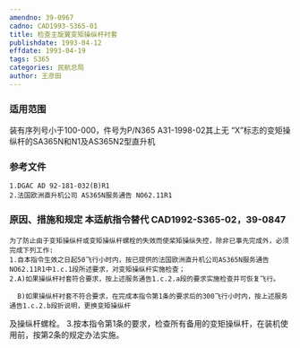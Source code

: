 ```yaml
---
amendno: 39-0967
cadno: CAD1993-S365-01
title: 检查主旋翼变矩操纵杆衬套
publishdate: 1993-04-12
effdate: 1993-04-19
tags: S365
categories: 民航总局
author: 王彦田
---
```


### 适用范围 
装有序列号小于100-000，件号为P/N365 A31-1998-02其上无 “X”标志的变矩操纵杆的SA365N和N1及AS365N2型直升机

<!--more-->
### 参考文件
    1.DGAC AD 92-181-032(B)R1 
    2.法国欧洲直升机公司 AS365N服务通告 NO62.11R1 

### 原因、措施和规定 本适航指令替代 CAD1992-S365-02，39-0847 
    为了防止由于变矩操纵杆或变矩操纵杆螺栓的失效而使桨矩操纵失控，除非已事先完成外，必须完成下列工作: 
    1.自本指令生效之日起50飞行小时内，按已提供的法国欧洲直升机公司AS365N服务通告NO62.11R1中1.c.1段所述要求，对变矩操纵杆实施检查； 
    2.A)如果操纵杆衬套符合要求，按上述服务通告1.c.2.a段的要求实施检查并可恢复飞行。 

      B)如果操纵杆衬套不符合要求，在完成本指令第1条的要求后的300飞行小时内，按上述服务通告1.c.2.b段折说明，更换变矩操纵杆
  
及操纵杆螺栓。 
    3.按本指令第1条的要求，检查所有备用的变矩操纵杆，在装机使用前，按第2条的规定办法实施。
